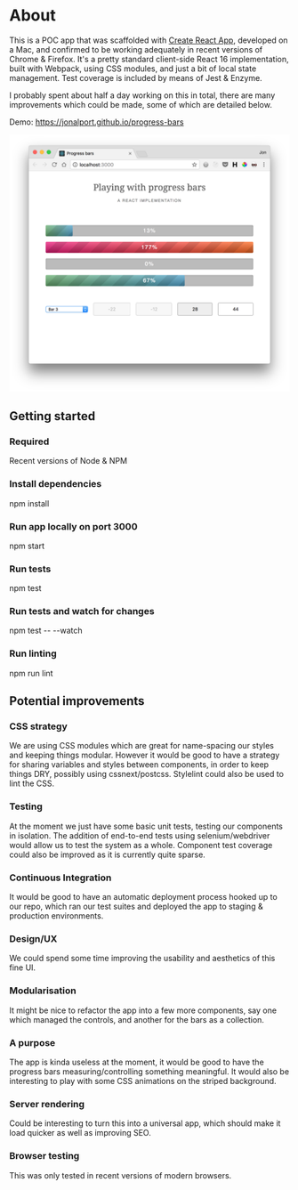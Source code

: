 # About

This is a POC app that was scaffolded with [Create React App](https://github.com/facebookincubator/create-react-app), developed on a Mac, and confirmed to be working adequately in recent versions of Chrome & Firefox. It's a pretty standard client-side React 16 implementation, built with Webpack, using CSS modules, and just a bit of local state management. Test coverage is included by means of Jest & Enzyme.

I probably spent about half a day working on this in total, there are many improvements which could be made, some of which are detailed below.

Demo: https://jonalport.github.io/progress-bars

![Screenshot of progress-bars app](/screenshot.png?raw=true "Screenshot")

## Getting started

### Required
Recent versions of Node & NPM

### Install dependencies
npm install

### Run app locally on port 3000
npm start

### Run tests
npm test

### Run tests and watch for changes
npm test -- --watch

### Run linting
npm run lint

## Potential improvements

### CSS strategy
We are using CSS modules which are great for name-spacing our styles and keeping things modular. However it would be good to have a strategy for sharing variables and styles between components, in order to keep things DRY, possibly using cssnext/postcss. Stylelint could also be used to lint the CSS.

### Testing
At the moment we just have some basic unit tests, testing our components in isolation. The addition of end-to-end tests using selenium/webdriver would allow us to test the system as a whole. Component test coverage could also be improved as it is currently quite sparse.

### Continuous Integration
It would be good to have an automatic deployment process hooked up to our repo, which ran our test suites and deployed the app to staging & production environments.

### Design/UX
We could spend some time improving the usability and aesthetics of this fine UI.

### Modularisation
It might be nice to refactor the app into a few more components, say one which managed the controls, and another for the bars as a collection.

### A purpose
The app is kinda useless at the moment, it would be good to have the progress bars measuring/controlling something meaningful. It would also be interesting to play with some CSS animations on the striped background.

### Server rendering
Could be interesting to turn this into a universal app, which should make it load quicker as well as improving SEO.

### Browser testing
This was only tested in recent versions of modern browsers.
